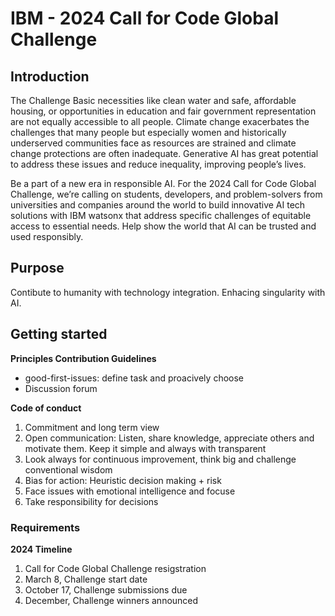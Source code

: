 # IBM - 2024 Call for Code Global Challenge

## Introduction
The Challenge
Basic necessities like clean water and safe, affordable housing, or opportunities in education and fair government representation are not equally accessible to all people. Climate change exacerbates the challenges that many people but especially women and historically underserved communities face as resources are strained and climate change protections are often inadequate. Generative AI has great potential to address these issues and reduce inequality, improving people’s lives.

Be a part of a new era in responsible AI. For the 2024 Call for Code Global Challenge, we’re calling on students, developers, and problem-solvers from universities and companies around the world to build innovative AI tech solutions with IBM watsonx that address specific challenges of equitable access to essential needs. Help show the world that AI can be trusted and used responsibly.
     
## Purpose
Contibute to humanity with technology integration. Enhacing singularity with AI.

## Getting started
**Principles Contribution Guidelines**
* good-first-issues: define task and proacively choose 
* Discussion forum

<!--  
## Additional information
-->

**Code of conduct**
1. Commitment and long term view
2. Open communication: Listen, share knowledge, appreciate others and motivate them. Keep it simple and always with transparent
3. Look always for continuous improvement, think big and challenge conventional wisdom
4. Bias for action: Heuristic decision making + risk
5. Face issues with emotional intelligence and focuse
6. Take responsibility for decisions

### Requirements
**2024 Timeline**
1. Call for Code Global Challenge resigstration
2. March 8, Challenge start date
3. October 17, Challenge submissions due
4. December, Challenge winners announced
